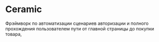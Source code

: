# Ceramic

Фрэймворк по автоматизации сценариев авторизации и полного прохождения пользователем пути от главной страницы до покупки товара,
